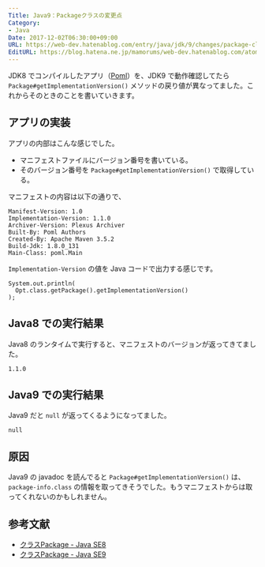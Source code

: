 ```yaml
---
Title: Java9：Packageクラスの変更点
Category:
- Java
Date: 2017-12-02T06:30:00+09:00
URL: https://web-dev.hatenablog.com/entry/java/jdk/9/changes/package-class-get-version
EditURL: https://blog.hatena.ne.jp/mamorums/web-dev.hatenablog.com/atom/entry/8599973812321649086
---
```


JDK8 でコンパイルしたアプリ（[Poml](https://github.com/mamorum/poml)）を、JDK9 で動作確認してたら `Package#getImplementationVersion​()` メソッドの戻り値が異なってました。これからそのときのことを書いていきます。


## アプリの実装
アプリの内部はこんな感じでした。

- マニフェストファイルにバージョン番号を書いている。
- そのバージョン番号を `Package#getImplementationVersion​()` で取得している。

マニフェストの内容は以下の通りで、

```
Manifest-Version: 1.0
Implementation-Version: 1.1.0
Archiver-Version: Plexus Archiver
Built-By: Poml Authors
Created-By: Apache Maven 3.5.2
Build-Jdk: 1.8.0_131
Main-Class: poml.Main
```

`Implementation-Version` の値を Java コードで出力する感じです。

```
System.out.println(
  Opt.class.getPackage().getImplementationVersion()
);
```

## Java8 での実行結果
Java8 のランタイムで実行すると、マニフェストのバージョンが返ってきてました。

```
1.1.0
```


## Java9 での実行結果
Java9 だと `null` が返ってくるようになってました。

```
null
```


## 原因
Java9 の javadoc を読んでると `Package#getImplementationVersion​()` は、`package-info.class` の情報を取ってきそうでした。もうマニフェストからは取ってくれないのかもしれません。


## 参考文献
- [クラスPackage - Java SE8](https://docs.oracle.com/javase/jp/8/docs/api/java/lang/Package.html)
- [クラスPackage - Java SE9](https://docs.oracle.com/javase/jp/9/docs/api/java/lang/Package.html)
